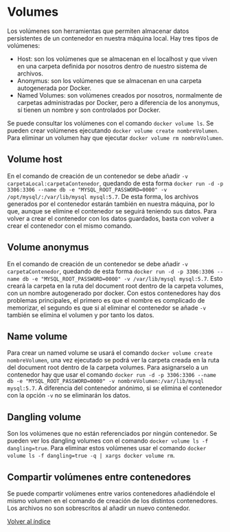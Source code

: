# Volumes

Los volúmenes son herramientas que permiten almacenar datos persistentes de un contenedor en nuestra máquina local. Hay tres tipos de volúmenes:

- Host: son los volúmenes que se almacenan en el localhost y que viven en una carpeta definida por nosotros dentro de nuestro sistema de archivos.
- Anonymus: son los volúmenes que se almacenan en una carpeta autogenerada por Docker.
- Named Volumes: son volúmenes creados por nosotros, normalmente de carpetas administradas por Docker, pero a diferencia de los anonymus, sí tienen un nombre y son controlados por Docker.

Se puede consultar los volúmenes con el comando `docker volume ls`. Se pueden crear volúmenes ejecutando `docker volume create nombreVolumen`. Para eliminar un volumen hay que ejecutar `docker volume rm nombreVolumen`.

## Volume host

En el comando de creación de un contenedor se debe añadir `-v carpetaLocal:carpetaContenedor`, quedando de esta forma `docker run -d -p 3306:3306 --name db -e "MYSQL_ROOT_PASSWORD=0000" -v /opt/mysql/:/var/lib/mysql mysql:5.7`. De esta forma, los archivos generados por el contenedor estarán también en nuestra máquina, por lo que, aunque se elimine el contenedor se seguirá teniendo sus datos. Para volver a crear el contenedor con los datos guardados, basta con volver a crear el contenedor con el mismo comando.

## Volume anonymus

En el comando de creación de un contenedor se debe añadir `-v carpetaContenedor`, quedando de esta forma `docker run -d -p 3306:3306 --name db -e "MYSQL_ROOT_PASSWORD=0000" -v /var/lib/mysql mysql:5.7`. Esto creará la carpeta en la ruta del document root dentro de la carpeta volumes, con un nombre autogenerado por docker. Con estos contenedores hay dos problemas principales, el primero es que el nombre es complicado de memorizar, el segundo es que si al eliminar el contenedor se añade `-v` también se elimina el volumen y por tanto los datos.

## Name volume

Para crear un named volume se usará el comando `docker volume create nombreVolumen`, una vez ejecutado se podrá ver la carpeta creada en la ruta del document root dentro de la carpeta volumes. Para asignarselo a un contenedor hay que usar el comando `docker run -d -p 3306:3306 --name db -e "MYSQL_ROOT_PASSWORD=0000" -v nombreVolumen:/var/lib/mysql mysql:5.7`. A diferencia del contenedor anónimo, si se elimina el contenedor con la opción `-v` no se eliminarán los datos.

## Dangling volume

Son los volúmenes que no están referenciados por ningún contenedor. Se pueden ver los dangling volumes con el comando `docker volume ls -f dangling=true`. Para eliminar estos volúmenes usar el comando `docker volume ls -f dangling=true -q | xargs docker volume rm`.

## Compartir volúmenes entre contenedores

Se puede compartir volúmenes entre varios contenedores añadiéndole el mismo volumen en el comando de creación de los distintos contenedores. Los archivos no son sobrescritos al añadir un nuevo contenedor.

[Volver al índice](../README.md)
